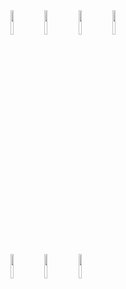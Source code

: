 <!--
**LukeOnuke/LukeOnuke** is a ✨ _special_ ✨ repository because its `README.md` (this file) appears on your GitHub profile.

## Heyo, im LukeOnuke 👋
I like to work with computers.

### Technologies that im familiar with


<p>
    <img width="55%" align="right" alt="LukeOnuke's github stats" src="https://github-readme-stats.vercel.app/api?username=LukeOnuke&show_icons=true&theme=dracula" />
  </a>
  
  <!-- Your languages and tools. Be careful with the alignment. 
  You can use this sites to get logos: https://www.vectorlogo.zone or https://simpleicons.org/
  -->
   <img width="10%" src="https://www.vectorlogo.zone/logos/java/java-ar21.svg">
   <img width="10%" src="https://www.vectorlogo.zone/logos/dotnet/dotnet-ar21.svg">
   <img width="10%" src="https://www.vectorlogo.zone/logos/netlifyapp_watercss/netlifyapp_watercss-ar21.svg">
   <img width="10%" src="https://www.vectorlogo.zone/logos/w3_html5/w3_html5-ar21.svg">
   <br />
   <img width="10%" src="https://www.vectorlogo.zone/logos/unity3d/unity3d-ar21.svg">
   <img width="10%" src="https://www.vectorlogo.zone/logos/ubuntu/ubuntu-ar21.svg">
   <img width="10%" src="https://upload.wikimedia.org/wikipedia/commons/thumb/3/35/The_C_Programming_Language_logo.svg/564px-The_C_Programming_Language_logo.svg.png">
   <br />
</p>
